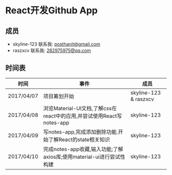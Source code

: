 # React开发Github App

## 成员
- skyline-123  联系我: posthanjt@gmail.com
- raszxcv      联系我:    282975975@qq.com

## 时间表
|时间|事件|成员|
|-|-|-|
|2017/04/07|项目筹划开始|skyline-123 & raszxcv|
|2017/04/08|浏览Material-UI文档,了解css在react中的应用,并尝试使用React写notes-app|skyline-123|
|2017/04/09|写notes-app,完成添加删除功能.开始了解React的state相关知识|skyline-123|
|2017/04/10|完成notes-app收藏,输入功能;了解axios库;使用material-ui进行尝试性构建|skyline-123|
